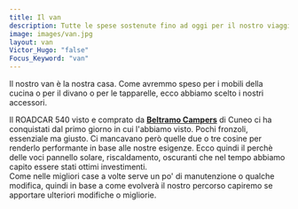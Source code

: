 ```yaml
---
title: Il van
description: Tutte le spese sostenute fino ad oggi per il nostro viaggio
image: images/van.jpg
layout: van
Victor_Hugo: "false"
Focus_Keyword: "van"
---
```


Il nostro van è la nostra casa. Come avremmo speso per i mobili della cucina o per il divano o per le tapparelle, ecco abbiamo scelto i nostri accessori.  

Il ROADCAR 540 visto e comprato da **[Beltramo Campers](https://www.beltramocampers.com/roadcar/)** di Cuneo ci ha conquistati dal primo giorno in cui l'abbiamo visto. Pochi fronzoli, essenziale ma giusto.
Ci mancavano però quelle due o tre cosine per renderlo performante in base alle nostre esigenze. Ecco quindi il perchè delle voci pannello solare, riscaldamento, oscuranti che nel tempo abbiamo capito essere stati ottimi investimenti.  
Come nelle migliori case a volte serve un po' di manutenzione o qualche modifica, quindi in base a come evolverà il nostro percorso capiremo se apportare ulteriori modifiche o migliorie.
